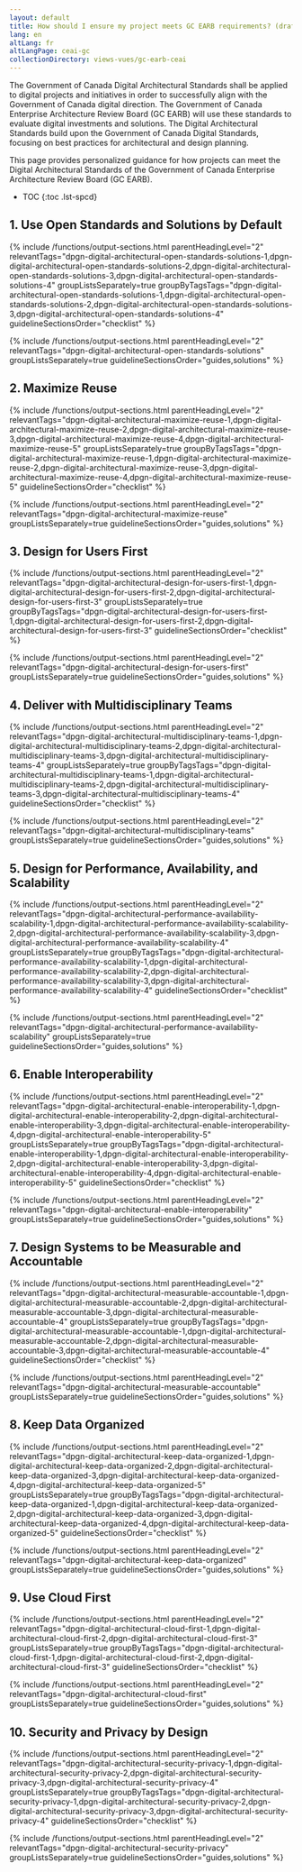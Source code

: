 ```yaml
---
layout: default
title: How should I ensure my project meets GC EARB requirements? (draft)
lang: en
altLang: fr
altLangPage: ceai-gc
collectionDirectory: views-vues/gc-earb-ceai
---
```


The Government of Canada Digital Architectural Standards shall be applied to digital projects and initiatives in order to successfully align with the Government of Canada digital direction. The Government of Canada Enterprise Architecture Review Board (GC EARB) will use these standards to evaluate digital investments and solutions. The Digital Architectural Standards build upon the Government of Canada Digital Standards, focusing on best practices for architectural and design planning.

This page provides personalized guidance for how projects can meet the Digital Architectural Standards of the Government of Canada Enterprise Architecture Review Board (GC EARB).

<!-- markdownlint-disable MD032 -->
- TOC
{:toc .lst-spcd}
<!-- markdownlint-enable MD032 -->

<section>

## 1. Use Open Standards and Solutions by Default

{% include /functions/output-sections.html parentHeadingLevel="2" relevantTags="dpgn-digital-architectural-open-standards-solutions-1,dpgn-digital-architectural-open-standards-solutions-2,dpgn-digital-architectural-open-standards-solutions-3,dpgn-digital-architectural-open-standards-solutions-4" groupListsSeparately=true groupByTagsTags="dpgn-digital-architectural-open-standards-solutions-1,dpgn-digital-architectural-open-standards-solutions-2,dpgn-digital-architectural-open-standards-solutions-3,dpgn-digital-architectural-open-standards-solutions-4" guidelineSectionsOrder="checklist" %}

{% include /functions/output-sections.html parentHeadingLevel="2" relevantTags="dpgn-digital-architectural-open-standards-solutions" groupListsSeparately=true guidelineSectionsOrder="guides,solutions" %}

</section>

<section>

## 2. Maximize Reuse

{% include /functions/output-sections.html parentHeadingLevel="2" relevantTags="dpgn-digital-architectural-maximize-reuse-1,dpgn-digital-architectural-maximize-reuse-2,dpgn-digital-architectural-maximize-reuse-3,dpgn-digital-architectural-maximize-reuse-4,dpgn-digital-architectural-maximize-reuse-5" groupListsSeparately=true groupByTagsTags="dpgn-digital-architectural-maximize-reuse-1,dpgn-digital-architectural-maximize-reuse-2,dpgn-digital-architectural-maximize-reuse-3,dpgn-digital-architectural-maximize-reuse-4,dpgn-digital-architectural-maximize-reuse-5" guidelineSectionsOrder="checklist" %}

{% include /functions/output-sections.html parentHeadingLevel="2" relevantTags="dpgn-digital-architectural-maximize-reuse" groupListsSeparately=true guidelineSectionsOrder="guides,solutions" %}

</section>

<section>

## 3. Design for Users First

{% include /functions/output-sections.html parentHeadingLevel="2" relevantTags="dpgn-digital-architectural-design-for-users-first-1,dpgn-digital-architectural-design-for-users-first-2,dpgn-digital-architectural-design-for-users-first-3" groupListsSeparately=true groupByTagsTags="dpgn-digital-architectural-design-for-users-first-1,dpgn-digital-architectural-design-for-users-first-2,dpgn-digital-architectural-design-for-users-first-3" guidelineSectionsOrder="checklist" %}

{% include /functions/output-sections.html parentHeadingLevel="2" relevantTags="dpgn-digital-architectural-design-for-users-first" groupListsSeparately=true guidelineSectionsOrder="guides,solutions" %}

</section>

<section>

## 4. Deliver with Multidisciplinary Teams

{% include /functions/output-sections.html parentHeadingLevel="2" relevantTags="dpgn-digital-architectural-multidisciplinary-teams-1,dpgn-digital-architectural-multidisciplinary-teams-2,dpgn-digital-architectural-multidisciplinary-teams-3,dpgn-digital-architectural-multidisciplinary-teams-4" groupListsSeparately=true groupByTagsTags="dpgn-digital-architectural-multidisciplinary-teams-1,dpgn-digital-architectural-multidisciplinary-teams-2,dpgn-digital-architectural-multidisciplinary-teams-3,dpgn-digital-architectural-multidisciplinary-teams-4" guidelineSectionsOrder="checklist" %}

{% include /functions/output-sections.html parentHeadingLevel="2" relevantTags="dpgn-digital-architectural-multidisciplinary-teams" groupListsSeparately=true guidelineSectionsOrder="guides,solutions" %}

</section>

<section>

## 5. Design for Performance, Availability, and Scalability

{% include /functions/output-sections.html parentHeadingLevel="2" relevantTags="dpgn-digital-architectural-performance-availability-scalability-1,dpgn-digital-architectural-performance-availability-scalability-2,dpgn-digital-architectural-performance-availability-scalability-3,dpgn-digital-architectural-performance-availability-scalability-4" groupListsSeparately=true groupByTagsTags="dpgn-digital-architectural-performance-availability-scalability-1,dpgn-digital-architectural-performance-availability-scalability-2,dpgn-digital-architectural-performance-availability-scalability-3,dpgn-digital-architectural-performance-availability-scalability-4" guidelineSectionsOrder="checklist" %}

{% include /functions/output-sections.html parentHeadingLevel="2" relevantTags="dpgn-digital-architectural-performance-availability-scalability" groupListsSeparately=true guidelineSectionsOrder="guides,solutions" %}

</section>

<section>

## 6. Enable Interoperability

{% include /functions/output-sections.html parentHeadingLevel="2" relevantTags="dpgn-digital-architectural-enable-interoperability-1,dpgn-digital-architectural-enable-interoperability-2,dpgn-digital-architectural-enable-interoperability-3,dpgn-digital-architectural-enable-interoperability-4,dpgn-digital-architectural-enable-interoperability-5" groupListsSeparately=true groupByTagsTags="dpgn-digital-architectural-enable-interoperability-1,dpgn-digital-architectural-enable-interoperability-2,dpgn-digital-architectural-enable-interoperability-3,dpgn-digital-architectural-enable-interoperability-4,dpgn-digital-architectural-enable-interoperability-5" guidelineSectionsOrder="checklist" %}

{% include /functions/output-sections.html parentHeadingLevel="2" relevantTags="dpgn-digital-architectural-enable-interoperability" groupListsSeparately=true guidelineSectionsOrder="guides,solutions" %}

</section>

<section>

## 7. Design Systems to be Measurable and Accountable

{% include /functions/output-sections.html parentHeadingLevel="2" relevantTags="dpgn-digital-architectural-measurable-accountable-1,dpgn-digital-architectural-measurable-accountable-2,dpgn-digital-architectural-measurable-accountable-3,dpgn-digital-architectural-measurable-accountable-4" groupListsSeparately=true groupByTagsTags="dpgn-digital-architectural-measurable-accountable-1,dpgn-digital-architectural-measurable-accountable-2,dpgn-digital-architectural-measurable-accountable-3,dpgn-digital-architectural-measurable-accountable-4" guidelineSectionsOrder="checklist" %}

{% include /functions/output-sections.html parentHeadingLevel="2" relevantTags="dpgn-digital-architectural-measurable-accountable" groupListsSeparately=true guidelineSectionsOrder="guides,solutions" %}

</section>

<section>

## 8. Keep Data Organized

{% include /functions/output-sections.html parentHeadingLevel="2" relevantTags="dpgn-digital-architectural-keep-data-organized-1,dpgn-digital-architectural-keep-data-organized-2,dpgn-digital-architectural-keep-data-organized-3,dpgn-digital-architectural-keep-data-organized-4,dpgn-digital-architectural-keep-data-organized-5" groupListsSeparately=true groupByTagsTags="dpgn-digital-architectural-keep-data-organized-1,dpgn-digital-architectural-keep-data-organized-2,dpgn-digital-architectural-keep-data-organized-3,dpgn-digital-architectural-keep-data-organized-4,dpgn-digital-architectural-keep-data-organized-5" guidelineSectionsOrder="checklist" %}

{% include /functions/output-sections.html parentHeadingLevel="2" relevantTags="dpgn-digital-architectural-keep-data-organized" groupListsSeparately=true guidelineSectionsOrder="guides,solutions" %}

</section>

<section>

## 9. Use Cloud First

{% include /functions/output-sections.html parentHeadingLevel="2" relevantTags="dpgn-digital-architectural-cloud-first-1,dpgn-digital-architectural-cloud-first-2,dpgn-digital-architectural-cloud-first-3" groupListsSeparately=true groupByTagsTags="dpgn-digital-architectural-cloud-first-1,dpgn-digital-architectural-cloud-first-2,dpgn-digital-architectural-cloud-first-3" guidelineSectionsOrder="checklist" %}

{% include /functions/output-sections.html parentHeadingLevel="2" relevantTags="dpgn-digital-architectural-cloud-first" groupListsSeparately=true guidelineSectionsOrder="guides,solutions" %}

</section>

<section>

## 10. Security and Privacy by Design

{% include /functions/output-sections.html parentHeadingLevel="2" relevantTags="dpgn-digital-architectural-security-privacy-1,dpgn-digital-architectural-security-privacy-2,dpgn-digital-architectural-security-privacy-3,dpgn-digital-architectural-security-privacy-4" groupListsSeparately=true groupByTagsTags="dpgn-digital-architectural-security-privacy-1,dpgn-digital-architectural-security-privacy-2,dpgn-digital-architectural-security-privacy-3,dpgn-digital-architectural-security-privacy-4" guidelineSectionsOrder="checklist" %}

{% include /functions/output-sections.html parentHeadingLevel="2" relevantTags="dpgn-digital-architectural-security-privacy" groupListsSeparately=true guidelineSectionsOrder="guides,solutions" %}

</section>
